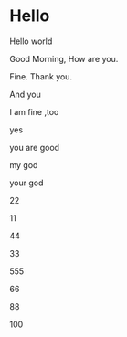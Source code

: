 # Hello

Hello world

Good Morning, How are you.

Fine. Thank you.

And you

I am fine ,too

yes

you are good

my god

your god

22

11

44

33

555

66

88

100
